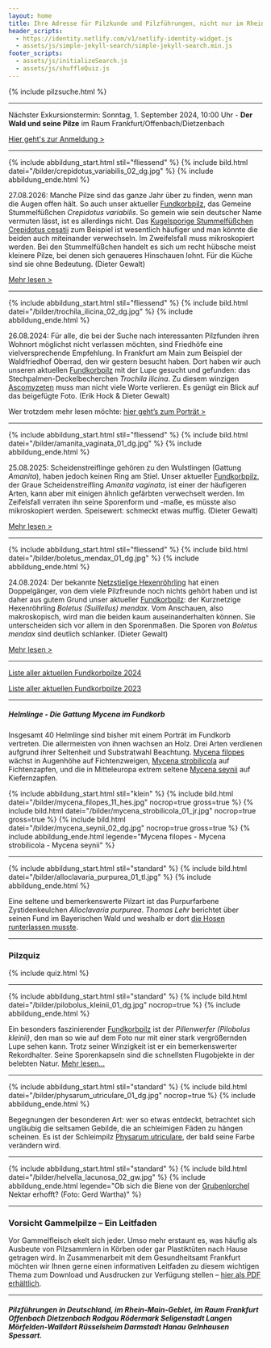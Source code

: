 ```yaml
---
layout: home
title: Ihre Adresse für Pilzkunde und Pilzführungen, nicht nur im Rhein-Main-Gebiet
header_scripts:
  - https://identity.netlify.com/v1/netlify-identity-widget.js
  - assets/js/simple-jekyll-search/simple-jekyll-search.min.js
footer_scripts:
  - assets/js/initializeSearch.js
  - assets/js/shuffleQuiz.js
---
```

[](/fundkorb.de/termine){% include pilzsuche.html %}

- - -

Nächster Exkursionstermin: Sonntag, 1. September 2024, 10:00 Uhr - **Der Wald und seine Pilze** im Raum Frankfurt/Offenbach/Dietzenbach

[Hier geht's zur Anmeldung >](/termine)

- - -

{% include abbildung_start.html stil="fliessend" %}
{% include bild.html datei="/bilder/crepidotus_variabilis_02_dg.jpg" %}
{% include abbildung_ende.html %}

27.08.2026: Manche Pilze sind das ganze Jahr über zu finden, wenn man die Augen offen hält. So auch unser aktueller [Fundkorbpilz](AA "Glossar-"), das Gemeine Stummelfüßchen *Crepidotus variabilis*. So gemein wie sein deutscher Name vermuten lässt, ist es allerdings nicht. Das [Kugelsporige Stummelfüßchen Crepidotus cesatii](/pilze/crepidotus-cesatii-kugelsporiges-stummelfüßchen) zum Beispiel ist wesentlich häufiger und man könnte die beiden auch miteinander verwechseln. Im Zweifelsfall muss mikroskopiert werden. Bei den Stummelfüßchen handelt es sich um recht hübsche meist kleinere Pilze, bei denen sich genaueres Hinschauen lohnt. Für die Küche sind sie ohne Bedeutung. (Dieter Gewalt)

[Mehr lesen >](/pilze/crepidotus-variabilis-gemeines-stummelfüßchen)

<div style="clear:  both"></div>

- - -

{% include abbildung_start.html stil="fliessend" %}
{% include bild.html datei="/bilder/trochila_ilicina_02_dg.jpg" %}
{% include abbildung_ende.html %}

26.08.2024: Für alle, die bei der Suche nach interessanten Pilzfunden ihren Wohnort möglichst nicht verlassen möchten, sind Friedhöfe eine vielversprechende Empfehlung. In Frankfurt am Main zum Beispiel der Waldfriedhof Oberrad, den wir gestern besucht haben. Dort haben wir auch unseren aktuellen [Fundkorbpilz](AA "Glossar-") mit der Lupe gesucht und gefunden: das Stechpalmen-Deckelbecherchen *Trochila ilicina*. Zu diesem winzigen [Ascomyzeten](Ascomyzeten "Glossar") muss man nicht viele Worte verlieren. Es genügt ein Blick auf das beigefügte Foto. (Erik Hock & Dieter Gewalt)

Wer trotzdem mehr lesen möchte: [hier geht’s zum Porträt >](/pilze/trochila-ilicina-stechpalmen-deckelbecherchen)

<div style="clear:  both"></div>

- - -

{% include abbildung_start.html stil="fliessend" %}
{% include bild.html datei="/bilder/amanita_vaginata_01_dg.jpg" %}
{% include abbildung_ende.html %}

25.08.2025: Scheidenstreiflinge gehören zu den Wulstlingen (Gattung *Amanita*), haben jedoch keinen Ring am Stiel. Unser aktueller [Fundkorbpilz](AA "Glossar-"), der Graue Scheidenstreifling *Amanita vaginata*, ist einer der häufigeren Arten, kann aber mit einigen ähnlich gefärbten verwechselt werden. Im Zeifelsfall verraten ihn seine Sporenform und -maße, es müsste also mikroskopiert werden. Speisewert: schmeckt etwas muffig. (Dieter Gewalt)

[Mehr lesen >](/pilze/amanita-vaginata-grauer-scheidenstreifling)

<div style="clear:  both"></div>

- - -

{% include abbildung_start.html stil="fliessend" %}
{% include bild.html datei="/bilder/boletus_mendax_01_dg.jpg" %}
{% include abbildung_ende.html %}

24.08.2024: Der bekannte [Netzstielige Hexenröhrling](/pilze/boletus-luridus-netzstieliger-hexenröhrling) hat einen Doppelgänger, von dem viele Pilzfreunde noch nichts gehört haben und ist daher aus gutem Grund unser aktueller [Fundkorbpilz](AA "Glossar-"): der Kurznetzige Hexenröhrling *Boletus (Suillellus) mendax*. Vom Anschauen, also makroskopisch, wird man die beiden kaum auseinanderhalten können. Sie unterscheiden sich vor allem in den Sporenmaßen. Die Sporen von *Boletus mendax* sind deutlich schlanker. (Dieter Gewalt)

[Mehr lesen >](/pilze/boletus-mendax-kurznetziger-hexenröhrling)

<div style="clear:  both"></div>

- - -

[Liste aller aktuellen Fundkorbpilze 2024](/artikel/liste-aller-aktuellen-fundkorbpilze-2024.html)

[Liste aller aktuellen Fundkorbpilze 2023](/artikel/liste-aller-aktuellen-fundkorbpilze-2023.html)

- - -

##### Helmlinge - Die Gattung *Mycena* im Fundkorb

Insgesamt 40 Helmlinge sind bisher mit einem Porträt im Fundkorb vertreten. Die allermeisten von ihnen wachsen an Holz. Drei Arten verdienen aufgrund ihrer Seltenheit und Substratwahl Beachtung. [Mycena filopes](/pilze/mycena-filopes-zerbrechlicher-fadenhelmling) wächst in Augenhöhe auf Fichtenzweigen, [Mycena strobilicola](/pilze/mycena-strobilicola-fichtenzapfenhelmling) auf Fichtenzapfen, und die in Mitteleuropa extrem seltene [Mycena seynii](/pilze/mycena-seynii-mediterraner-kiefernzapfenhelmling) auf Kiefernzapfen.

{% include abbildung_start.html stil="klein" %}
{% include bild.html datei="/bilder/mycena_filopes_11_hes.jpg" nocrop=true gross=true %}
{% include bild.html datei="/bilder/mycena_strobilicola_01_jr.jpg" nocrop=true gross=true %}
{% include bild.html datei="/bilder/mycena_seynii_02_dg.jpg" nocrop=true gross=true %}
{% include abbildung_ende.html legende="Mycena filopes - Mycena strobilicola - Mycena seynii" %}

- - -

{% include abbildung_start.html stil="standard" %}
{% include bild.html datei="/bilder/alloclavaria_purpurea_01_tl.jpg" %}
{% include abbildung_ende.html %}

Eine seltene und bemerkenswerte Pilzart ist das Purpurfarbene Zystidenkeulchen *Alloclavaria purpurea*. *Thomas Lehr* berichtet über seinen Fund im Bayerischen Wald und weshalb er dort [die Hosen runterlassen musste](/pilze/alloclavaria-purpurea-purpurfarbenes-zystidenkeulchen).

- - -

### Pilzquiz

{% include quiz.html %}

- - -

{% include abbildung_start.html stil="standard" %}
{% include bild.html datei="/bilder/pilobolus_kleinii_01_dg.jpg" nocrop=true %}
{% include abbildung_ende.html %}

Ein besonders faszinierender [Fundkorbpilz](AA "Glossar-") ist der *Pillenwerfer (Pilobolus kleinii)*, den man so wie auf dem Foto nur mit einer stark vergrößernden Lupe sehen kann. Trotz seiner Winzigkeit ist er ein bemerkenswerter Rekordhalter. Seine Sporenkapseln sind die schnellsten Flugobjekte in der belebten Natur. [Mehr lesen...](/pilze/pilobolus-kleinii-pillenwerfer)

- - -

{% include abbildung_start.html stil="standard" %}
{% include bild.html datei="/bilder/physarum_utriculare_01_dg.jpg" nocrop=true %}
{% include abbildung_ende.html %}

Begegnungen der besonderen Art: wer so etwas entdeckt, betrachtet sich ungläubig die seltsamen Gebilde, die an schleimigen Fäden zu hängen scheinen. Es ist der Schleimpilz [Physarum utriculare](/pilze/physarum-utriculare-fadenfruchtschleimpilz), der bald seine Farbe verändern wird.

- - -

{% include abbildung_start.html stil="standard" %}
{% include bild.html datei="/bilder/helvella_lacunosa_02_gw.jpg" %}
{% include abbildung_ende.html legende="Ob sich die Biene von der <a href='/pilze/helvella-lacunosa-grubenlorchel'>Grubenlorchel</a> Nektar erhofft?  (Foto: Gerd Wartha)" %}

- - -

### Vorsicht Gammelpilze – Ein Leitfaden

Vor Gammelfleisch ekelt sich jeder. Umso mehr erstaunt es, was häufig als Ausbeute von Pilzsammlern in Körben oder gar Plastiktüten nach Hause getragen wird. In Zusammenarbeit mit dem Gesundheitsamt Frankfurt möchten wir Ihnen gerne einen informativen Leitfaden zu diesem wichtigen Thema zum Download und Ausdrucken zur Verfügung stellen – [hier als PDF erhältlich](/assets/docs/Fundkorb.de-Gammelpilze.pdf).

- - -

##### Pilzführungen in Deutschland, im Rhein-Main-Gebiet, im Raum Frankfurt Offenbach Dietzenbach Rodgau Rödermark Seligenstadt Langen Mörfelden-Walldort Rüsselsheim Darmstadt Hanau Gelnhausen Spessart.